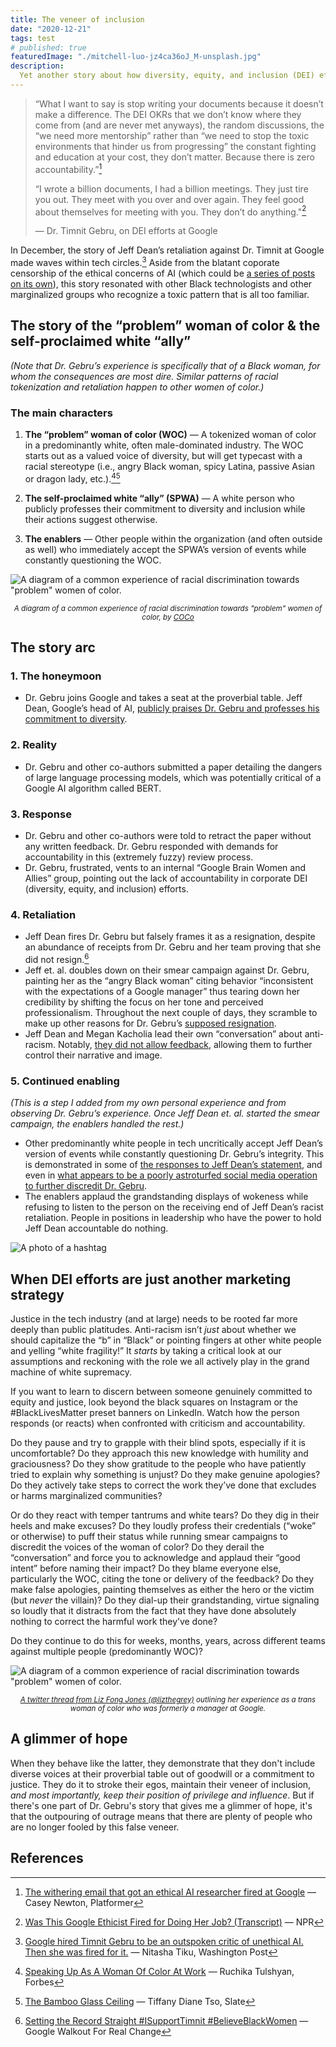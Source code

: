```yaml
---
title: The veneer of inclusion
date: "2020-12-21"
tags: test
# published: true
featuredImage: "./mitchell-luo-jz4ca36oJ_M-unsplash.jpg"
description:
  Yet another story about how diversity, equity, and inclusion (DEI) efforts are used as another marketing strategy.
---
```


> “What I want to say is stop writing your documents because it doesn’t make a difference. The DEI OKRs that we don’t know where they come from (and are never met anyways), the random discussions, the “we need more mentorship” rather than “we need to stop the toxic environments that hinder us from progressing” the constant fighting and education at your cost, they don’t matter. Because there is zero accountability.”[^1]
> 
> “I wrote a billion documents, I had a billion meetings. They just tire you out. They meet with you over and over again. They feel good about themselves for meeting with you. They don’t do anything."[^2]
>
> — Dr. Timnit Gebru, on DEI efforts at Google


In December, the story of Jeff Dean’s retaliation against Dr. Timnit at Google made waves within tech circles.[^3] Aside from the blatant coporate censorship of the ethical concerns of AI (which could be [a series of posts on its own](https://www.nytimes.com/2020/06/09/technology/facial-recognition-software.html)), this story resonated with other Black technologists and other marginalized groups who recognize a toxic pattern that is all too familiar.


## The story of the “problem” woman of color & the self-proclaimed white “ally”

*(Note that Dr. Gebru’s experience is specifically that of a Black woman, for whom the consequences are most dire. Similar patterns of racial tokenization and retaliation happen to other women of color.)*

### The main characters

1. **The “problem” woman of color (WOC)** — A tokenized woman of color in a predominantly white, often male-dominated industry. The WOC starts out as a valued voice of diversity, but will get typecast with a racial stereotype (i.e., angry Black woman, spicy Latina, passive Asian or dragon lady, etc.).[^4][^5]

2. **The self-proclaimed white “ally” (SPWA)** — A white person who publicly professes their commitment to diversity and inclusion while their actions suggest otherwise.

3. **The enablers** — Other people within the organization (and often outside as well) who immediately accept the SPWA’s version of events while constantly questioning the WOC.


![A diagram of a common experience of racial discrimination towards "problem" women of color.](./woc-workplace.jpg)

<center><small><em>A diagram of a common experience of racial discrimination towards "problem" women of color, by  <a href="https://coco-net.org/problem-woman-colour-nonprofit-organizations/">COCo</a></em></small></center>



## The story arc

### 1. The honeymoon

- Dr. Gebru joins Google and takes a seat at the proverbial table. Jeff Dean, Google’s head of AI, [publicly praises Dr. Gebru and professes his commitment to diversity](https://twitter.com/jingyingyang/status/1335012893859844098?s=20).



### 2. Reality

- Dr. Gebru and other co-authors submitted a paper detailing the dangers of large language processing models, which was potentially critical of a Google AI algorithm called BERT.


### 3. Response

- Dr. Gebru and other co-authors were told to retract the paper without any written feedback. Dr. Gebru responded with demands for accountability in this (extremely fuzzy) review process.
- Dr. Gebru, frustrated, vents to an internal “Google Brain Women and Allies” group, pointing out the lack of accountability in corporate DEI (diversity, equity, and inclusion) efforts.


### 4. Retaliation 

- Jeff Dean fires Dr. Gebru but falsely frames it as a resignation, despite an abundance of receipts from Dr. Gebru and her team proving that she did not resign.[^6]
- Jeff et. al.  doubles down on their smear campaign against Dr. Gebru, painting her as the “angry Black woman” citing behavior “inconsistent with the expectations of a Google manager” thus tearing down her credibility by shifting the focus on her tone and perceived professionalism. Throughout the next couple of days, they scramble to make up other reasons for Dr. Gebru’s [supposed resignation](https://twitter.com/EricaJoy/status/1335675515571617793?s=20).
- Jeff Dean and Megan Kacholia lead their own “conversation” about anti-racism. Notably, [they did not allow feedback](https://twitter.com/timnitGebru/status/1336340178542063622?s=20), allowing them to further control their narrative and image.


### 5. Continued enabling

*(This is a step I added from my own personal experience and from observing Dr. Gebru’s experience. Once Jeff Dean et. al. started the smear campaign, the enablers handled the rest.)*

- Other predominantly white people in tech uncritically accept Jeff Dean’s version of events while constantly questioning Dr. Gebru’s integrity. This is demonstrated in some of [the responses to Jeff Dean’s statement](https://twitter.com/kaulol/status/1334955329029885952?s=20), and even in [what appears to be a poorly astroturfed social media operation to further discredit Dr. Gebru](https://twitter.com/Mantzarlis/status/1337784486826831876?s=20).
- The enablers applaud the grandstanding displays of wokeness while refusing to listen to the person on the receiving end of Jeff Dean’s racist retaliation. People in positions in leadership who have the power to hold Jeff Dean accountable do nothing.



![A photo of a hashtag](./jon-tyson-5KKglNl852A-unsplash.jpg)


## When DEI efforts are just another marketing strategy

Justice in the tech industry (and at large) needs to be rooted far more deeply than public platitudes. Anti-racism isn’t *just* about whether we should capitalize the “b” in “Black” or pointing fingers at other white people and yelling “white fragility!” It *starts* by taking a critical look at our assumptions and reckoning with the role we all actively play in the grand machine of white supremacy.

If you want to learn to discern between someone genuinely committed to equity and justice, look beyond the black squares on Instagram or the #BlackLivesMatter preset banners on LinkedIn. Watch how the person responds (or reacts) when confronted with criticism and accountability.

Do they pause and try to grapple with their blind spots, especially if it is uncomfortable? Do they approach this new knowledge with humility and graciousness? Do they show gratitude to the people who have patiently tried to explain why something is unjust? Do they make genuine apologies? Do they actively take steps to correct the work they’ve done that excludes or harms marginalized communities?

Or do they react with temper tantrums and white tears? Do they dig in their heels and make excuses? Do they loudly profess their credentials (“woke” or otherwise) to puff their status while running smear campaigns to discredit the voices of the woman of color? Do they derail the “conversation” and force you to acknowledge and applaud their “good intent” before naming their impact? Do they blame everyone else, particularly the WOC, citing the tone or delivery of the feedback? Do they make false apologies, painting themselves as either the hero or the victim (but *never* the villain)? Do they dial-up their grandstanding, virtue signaling so loudly that it distracts from the fact that they have done absolutely nothing to correct the harmful work they’ve done?

Do they continue to do this for weeks, months, years, across different teams against multiple people (predominantly WOC)?


![A diagram of a common experience of racial discrimination towards "problem" women of color.](./veneer-of-inclusion.png)

<center><small><em><a href="https://twitter.com/lizthegrey/status/1339225672783253504?s=20">A twitter thread from Liz Fong Jones (@lizthegrey)</a> outlining her experience as a trans woman of color who was formerly a manager at Google.</em></small></center>


## A glimmer of hope

When they behave like the latter, they demonstrate that they don't include diverse voices at their proverbial table out of goodwill or a commitment to justice. They do it to stroke their egos, maintain their veneer of inclusion, *and most importantly, keep their position of privilege and influence*. But if there's one part of Dr. Gebru's story that gives me a glimmer of hope, it's that the outpouring of outrage means that there are plenty of people who are no longer fooled by this false veneer.



## References

[^1]: [The withering email that got an ethical AI researcher fired at Google](https://www.platformer.news/p/the-withering-email-that-got-an-ethical) — Casey Newton, Platformer


[^2]: [Was This Google Ethicist Fired for Doing Her Job? (Transcript)](https://slate.com/transcripts/WHljaXNiT2xrU1VXYzBGeEN5THhjc24zajE1S3VCWmlOZGNEc0VqK1Bjcz0=) — NPR


[^3]: [Google hired Timnit Gebru to be an outspoken critic of unethical AI. Then she was fired for it.](https://www.washingtonpost.com/technology/2020/12/23/google-timnit-gebru-ai-ethics/) — Nitasha Tiku, Washington Post


[^4]: [Speaking Up As A Woman Of Color At Work](https://www.forbes.com/sites/ruchikatulshyan/2015/02/10/speaking-up-as-a-woman-of-color-at-work/?sh=4a8bbde62ea3) — Ruchika Tulshyan, Forbes

[^5]: [The Bamboo Glass Ceiling](https://slate.com/human-interest/2018/08/asian-american-women-face-a-glass-ceiling-and-a-bamboo-ceiling-at-work.html) — Tiffany Diane Tso, Slate


[^6]: [Setting the Record Straight #ISupportTimnit #BelieveBlackWomen](https://googlewalkout.medium.com/setting-the-record-straight-isupporttimnit-believeblackwomen-5d7bbfe4ed90) — Google Walkout For Real Change
